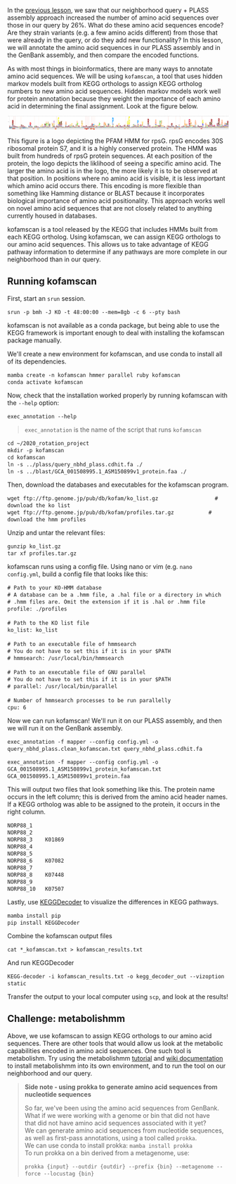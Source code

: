In the [previous lesson](09_assembling_a_nbhd.md), we saw that our neighborhood query + PLASS assembly approach increased the number of amino acid sequences over those in our query by 26%.
What do these amino acid sequences encode? 
Are they strain variants (e.g. a few amino acids different) from those that were already in the query, or do they add new functionality?
In this lesson, we will annotate the amino acid sequences in our PLASS assembly and in the GenBank assembly, and then compare the encoded functions.

As with most things in bioinformatics, there are many ways to annotate amino acid sequences. 
We will be using `kofamscan`, a tool that uses hidden markov models built from KEGG orthologs to assign KEGG ortholog numbers to new amino acid sequences.
Hidden markov models work well for protein annotation because they weight the importance of each amino acid in determining the final assignment.
Look at the figure below.

![](_static/rpsg_logo_image.png)

This figure is a logo depicting the PFAM HMM for rpsG. 
rpsG encodes 30S ribosomal protein S7, and it is a highly conserved protein. 
The HMM was built from hundreds of rpsG protein sequences. 
At each position of the protein, the logo depicts the liklihood of seeing a specific amino acid.
The larger the amino acid is in the logo, the more likely it is to be observed at that position. 
In positions where no amino acid is visible, it is less important which amino acid occurs there.
This encoding is more flexible than something like Hamming distance or BLAST because it incorporates biological importance of amino acid positionality.
This approach works well on novel amino acid sequences that are not closely related to anything currently housed in databases.

kofamscan is a tool released by the KEGG that includes HMMs built from each KEGG ortholog. 
Using kofamscan, we can assign KEGG orthologs to our amino acid sequences. 
This allows us to take advantage of KEGG pathway information to determine if any pathways are more complete in our neighborhood than in our query.

## Running kofamscan

First, start an `srun` session.

```
srun -p bmh -J KO -t 48:00:00 --mem=8gb -c 6 --pty bash
```

kofamscan is not available as a conda package, but being able to use the KEGG framework is important enough to deal with installing the kofamscan package manually.

We'll create a new environment for kofamscan, and use conda to install all of its dependencies.

```
mamba create -n kofamscan hmmer parallel ruby kofamscan
conda activate kofamscan
```

Now, check that the installation worked properly by running kofamscan with the `--help` option:
```
exec_annotation --help
```
> `exec_annotation` is the name of the script that runs `kofamscan`

```
cd ~/2020_rotation_project
mkdir -p kofamscan
cd kofamscan
ln -s ../plass/query_nbhd_plass.cdhit.fa ./
ln -s ../blast/GCA_001508995.1_ASM150899v1_protein.faa ./
```

Then, download the databases and executables for the kofamscan program.

```
wget ftp://ftp.genome.jp/pub/db/kofam/ko_list.gz		          # download the ko list 
wget ftp://ftp.genome.jp/pub/db/kofam/profiles.tar.gz 		    # download the hmm profiles
```

Unzip and untar the relevant files:

```
gunzip ko_list.gz
tar xf profiles.tar.gz
```

kofamscan runs using a config file. 
Using nano or vim (e.g. `nano config.yml`, build a config file that looks like this:

```
# Path to your KO-HMM database
# A database can be a .hmm file, a .hal file or a directory in which
# .hmm files are. Omit the extension if it is .hal or .hmm file
profile: ./profiles

# Path to the KO list file
ko_list: ko_list

# Path to an executable file of hmmsearch
# You do not have to set this if it is in your $PATH
# hmmsearch: /usr/local/bin/hmmsearch

# Path to an executable file of GNU parallel
# You do not have to set this if it is in your $PATH
# parallel: /usr/local/bin/parallel

# Number of hmmsearch processes to be run parallelly
cpu: 6
```

Now we can run kofamscan!
We'll run it on our PLASS assembly, and then we will run it on the GenBank assembly.

```
exec_annotation -f mapper --config config.yml -o query_nbhd_plass.clean_kofamscan.txt query_nbhd_plass.cdhit.fa
```

```
exec_annotation -f mapper --config config.yml -o GCA_001508995.1_ASM150899v1_protein_kofamscan.txt GCA_001508995.1_ASM150899v1_protein.faa
```

This will output two files that look something like this. 
The protein name occurs in the left column; this is derived from the amino acid header names.
If a KEGG ortholog was able to be assigned to the protein, it occurs in the right column.

```
NORP88_1
NORP88_2
NORP88_3	K01869
NORP88_4
NORP88_5
NORP88_6	K07082
NORP88_7
NORP88_8	K07448
NORP88_9
NORP88_10	K07507
```

Lastly, use [KEGGDecoder](https://github.com/bjtully/BioData/tree/master/KEGGDecoder) to visualize the differences in KEGG pathways. 

```
mamba install pip
pip install KEGGDecoder
```

Combine the kofamscan output files

```
cat *_kofamscan.txt > kofamscan_results.txt
```

And run KEGGDecoder
```
KEGG-decoder -i kofamscan_results.txt -o kegg_decoder_out --vizoption static
```

Transfer the output to your local computer using `scp`, and look at the results!

## Challenge: metabolishmm

Above, we use kofamscan to assign KEGG orthologs to our amino acid sequences. 
There are other tools that would allow us look at the metabolic capabilities encoded in amino acid sequences.
One such tool is metabolishm.
Try using the metabolishmm [tutorial](https://github.com/elizabethmcd/metabolisHMM/wiki/Subsurface-Aquifer-Tutorial)
and [wiki documentation](https://github.com/elizabethmcd/metabolisHMM/wiki) to install metabolishmm into its own environment, and to run the tool on our neighborhood and our query.


> **Side note - using prokka to generate amino acid sequences from nucleotide sequences**    
>
> So far, we've been using the amino acid sequences from GenBank.   
> What if we were working with a genome or bin that did not have   
> that did not have amino acid sequences associated with it yet?    
> We can generate amino acid sequences from nucleotide sequences,   
> as well as first-pass annotations, using a tool called `prokka`.  
> We can use conda to install prokka: `mamba install prokka`  
> To run prokka on a bin derived from a metagenome, use:  
> ```
> prokka {input} --outdir {outdir} --prefix {bin} --metagenome --force --locustag {bin}
> ```
